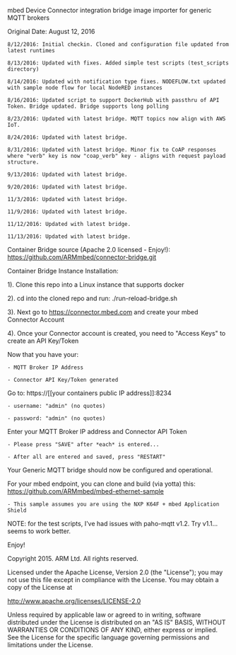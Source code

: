mbed Device Connector integration bridge image importer for generic MQTT brokers

Original Date: August 12, 2016

    8/12/2016: Initial checkin. Cloned and configuration file updated from latest runtimes  

    8/13/2016: Updated with fixes. Added simple test scripts (test_scripts directory)

    8/14/2016: Updated with notification type fixes. NODEFLOW.txt updated with sample node flow for local NodeRED instances

    8/16/2016: Updated script to support DockerHub with passthru of API Token. Bridge updated. Bridge supports long polling

    8/23/2016: Updated with latest bridge. MQTT topics now align with AWS IoT.

    8/24/2016: Updated with latest bridge. 

    8/31/2016: Updated with latest bridge. Minor fix to CoAP responses where "verb" key is now "coap_verb" key - aligns with request payload structure.

    9/13/2016: Updated with latest bridge.

    9/20/2016: Updated with latest bridge.

    11/3/2016: Updated with latest bridge.

    11/9/2016: Updated with latest bridge.

    11/12/2016: Updated with latest bridge.

    11/13/2016: Updated with latest bridge.

Container Bridge source (Apache 2.0 licensed - Enjoy!): https://github.com/ARMmbed/connector-bridge.git
 

Container Bridge Instance Installation:

1). Clone this repo into a Linux instance that supports docker

2). cd into the cloned repo and run: ./run-reload-bridge.sh

3). Next go to https://connector.mbed.com and create your mbed Connector Account

4). Once your Connector account is created, you need to "Access Keys" to create an API Key/Token

Now that you have your:

    - MQTT Broker IP Address 

    - Connector API Key/Token generated

Go to:  https://[[your containers public IP address]]:8234

    - username: "admin" (no quotes)

    - password: "admin" (no quotes)

Enter your MQTT Broker IP address and Connector API Token

    - Please press "SAVE" after *each* is entered... 

    - After all are entered and saved, press "RESTART"

Your Generic MQTT bridge should now be configured and operational. 

For your mbed endpoint, you can clone and build (via yotta) this: https://github.com/ARMmbed/mbed-ethernet-sample

    - This sample assumes you are using the NXP K64F + mbed Application Shield

NOTE: for the test scripts, I've had issues with paho-mqtt v1.2. Try v1.1... seems to work better.

Enjoy!

Copyright 2015. ARM Ltd. All rights reserved.

Licensed under the Apache License, Version 2.0 (the "License");
you may not use this file except in compliance with the License.
You may obtain a copy of the License at

   http://www.apache.org/licenses/LICENSE-2.0

Unless required by applicable law or agreed to in writing, software
distributed under the License is distributed on an "AS IS" BASIS,
WITHOUT WARRANTIES OR CONDITIONS OF ANY KIND, either express or implied.
See the License for the specific language governing permissions and
limitations under the License. 
